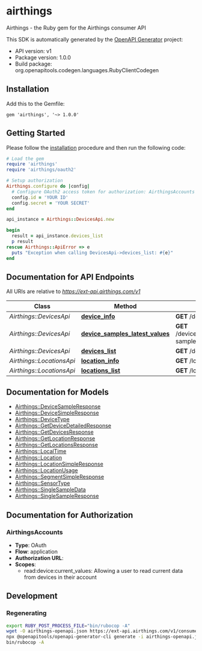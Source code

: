 # airthings

Airthings - the Ruby gem for the Airthings consumer API

This SDK is automatically generated by the [OpenAPI Generator](https://openapi-generator.tech) project:

- API version: v1
- Package version: 1.0.0
- Build package: org.openapitools.codegen.languages.RubyClientCodegen

## Installation

Add this to the Gemfile:

    gem 'airthings', '~> 1.0.0'

## Getting Started

Please follow the [installation](#installation) procedure and then run the following code:

```ruby
# Load the gem
require 'airthings'
require 'airthings/oauth2'

# Setup authorization
Airthings.configure do |config|
  # Configure OAuth2 access token for authorization: AirthingsAccounts
  config.id = 'YOUR ID'
  config.secret = 'YOUR SECRET'
end

api_instance = Airthings::DevicesApi.new

begin
  result = api_instance.devices_list
  p result
rescue Airthings::ApiError => e
  puts "Exception when calling DevicesApi->devices_list: #{e}"
end

```

## Documentation for API Endpoints

All URIs are relative to *https://ext-api.airthings.com/v1*

Class | Method | HTTP request | Description
------------ | ------------- | ------------- | -------------
*Airthings::DevicesApi* | [**device_info**](docs/DevicesApi.md#device_info) | **GET** /devices/{serialNumber} | 
*Airthings::DevicesApi* | [**device_samples_latest_values**](docs/DevicesApi.md#device_samples_latest_values) | **GET** /devices/{serialNumber}/latest-samples | 
*Airthings::DevicesApi* | [**devices_list**](docs/DevicesApi.md#devices_list) | **GET** /devices | 
*Airthings::LocationsApi* | [**location_info**](docs/LocationsApi.md#location_info) | **GET** /locations/{locationId} | 
*Airthings::LocationsApi* | [**locations_list**](docs/LocationsApi.md#locations_list) | **GET** /locations | 


## Documentation for Models

 - [Airthings::DeviceSampleResponse](docs/DeviceSampleResponse.md)
 - [Airthings::DeviceSimpleResponse](docs/DeviceSimpleResponse.md)
 - [Airthings::DeviceType](docs/DeviceType.md)
 - [Airthings::GetDeviceDetailedResponse](docs/GetDeviceDetailedResponse.md)
 - [Airthings::GetDevicesResponse](docs/GetDevicesResponse.md)
 - [Airthings::GetLocationResponse](docs/GetLocationResponse.md)
 - [Airthings::GetLocationsResponse](docs/GetLocationsResponse.md)
 - [Airthings::LocalTime](docs/LocalTime.md)
 - [Airthings::Location](docs/Location.md)
 - [Airthings::LocationSimpleResponse](docs/LocationSimpleResponse.md)
 - [Airthings::LocationUsage](docs/LocationUsage.md)
 - [Airthings::SegmentSimpleResponse](docs/SegmentSimpleResponse.md)
 - [Airthings::SensorType](docs/SensorType.md)
 - [Airthings::SingleSampleData](docs/SingleSampleData.md)
 - [Airthings::SingleSampleResponse](docs/SingleSampleResponse.md)


## Documentation for Authorization


### AirthingsAccounts


- **Type**: OAuth
- **Flow**: application
- **Authorization URL**: 
- **Scopes**: 
  - read:device:current_values: Allowing a user to read current data from devices in their account

## Development

### Regenerating

```bash
export RUBY_POST_PROCESS_FILE="bin/rubocop -A"
wget -O airthings-openapi.json https://ext-api.airthings.com/v1/consumer-api-docs
npx @openapitools/openapi-generator-cli generate -i airthings-openapi.json -g ruby -o . "--additional-properties=gemAuthor='Cody Cutrer',gemAuthorEmail=cody@cutrer.us,gemHomepage=https://github.com/ccutrer/ruby-airthings,gemLicense=mit,gemName=airthings,gemRequiredRubyVersion=2.5,library=faraday,moduleName=Airthings,useAutoload=true"
bin/rubocop -A
```
